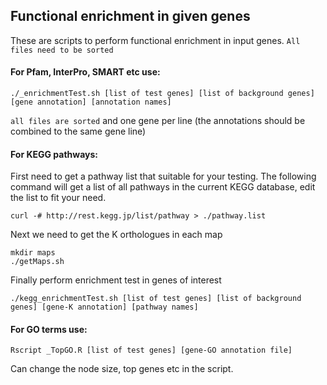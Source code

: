 ## Functional enrichment in given genes

These are scripts to perform functional enrichment in input genes. `All files need to be sorted`

#### For Pfam, InterPro, SMART etc use:

    ./_enrichmentTest.sh [list of test genes] [list of background genes] [gene annotation] [annotation names]

`all files are sorted` and one gene per line (the annotations should be combined to the same gene line)


#### For KEGG pathways:

First need to get a pathway list that suitable for your testing. The following command will get a list of all pathways in the current KEGG database, edit the list to fit your need.

    curl -# http://rest.kegg.jp/list/pathway > ./pathway.list

Next we need to get the K orthologues in each map

    mkdir maps
    ./getMaps.sh 

Finally perform enrichment test in genes of interest


    ./kegg_enrichmentTest.sh [list of test genes] [list of background genes] [gene-K annotation] [pathway names]


#### For GO terms use:

    Rscript _TopGO.R [list of test genes] [gene-GO annotation file]

Can change the node size, top genes etc in the script.
